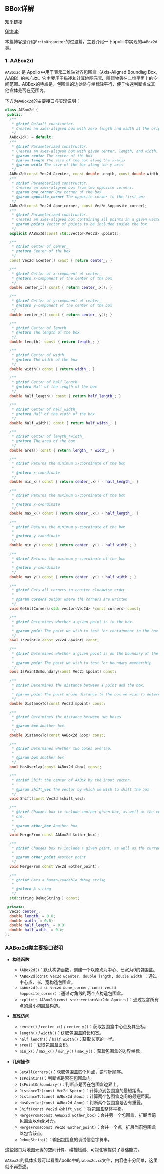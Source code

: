 <!--
 * @Author: LOTEAT
 * @Date: 2025-07-07 10:35:57
-->
## BBox详解

[知乎链接](https://zhuanlan.zhihu.com/p/1925506308330723138)

[Github](https://github.com/LOTEAT/Apollo-Notes/blob/master/map/BBox/bbox.md)

本篇博客是介绍`ProtoOrganizer`的过渡篇，主要介绍一下apollo中实现的`AABox2d`类。

### 1. AABox2d

`AABox2d` 是 Apollo 中用于表示二维轴对齐包围盒（Axis-Aligned Bounding Box, AABB）的核心类。它主要用于描述和计算地图元素、障碍物等在二维平面上的空间范围。ABBox的特点是，包围盒的边始终与坐标轴平行，便于快速判断点或其他盒体是否在范围内。


下方为`AABox2d`的主要接口与实现说明：

```cpp
class AABox2d {
 public:
  /**
   * @brief Default constructor.
   * Creates an axes-aligned box with zero length and width at the origin.
   */
  AABox2d() = default;
  /**
   * @brief Parameterized constructor.
   * Creates an axes-aligned box with given center, length, and width.
   * @param center The center of the box
   * @param length The size of the box along the x-axis
   * @param width The size of the box along the y-axis
   */
  AABox2d(const Vec2d &center, const double length, const double width);
  /**
   * @brief Parameterized constructor.
   * Creates an axes-aligned box from two opposite corners.
   * @param one_corner One corner of the box
   * @param opposite_corner The opposite corner to the first one
   */
  AABox2d(const Vec2d &one_corner, const Vec2d &opposite_corner);
  /**
   * @brief Parameterized constructor.
   * Creates an axes-aligned box containing all points in a given vector.
   * @param points Vector of points to be included inside the box.
   */
  explicit AABox2d(const std::vector<Vec2d> &points);

  /**
   * @brief Getter of center_
   * @return Center of the box
   */
  const Vec2d &center() const { return center_; }

  /**
   * @brief Getter of x-component of center_
   * @return x-component of the center of the box
   */
  double center_x() const { return center_.x(); }

  /**
   * @brief Getter of y-component of center_
   * @return y-component of the center of the box
   */
  double center_y() const { return center_.y(); }

  /**
   * @brief Getter of length_
   * @return The length of the box
   */
  double length() const { return length_; }

  /**
   * @brief Getter of width_
   * @return The width of the box
   */
  double width() const { return width_; }

  /**
   * @brief Getter of half_length_
   * @return Half of the length of the box
   */
  double half_length() const { return half_length_; }

  /**
   * @brief Getter of half_width_
   * @return Half of the width of the box
   */
  double half_width() const { return half_width_; }

  /**
   * @brief Getter of length_*width_
   * @return The area of the box
   */
  double area() const { return length_ * width_; }

  /**
   * @brief Returns the minimum x-coordinate of the box
   *
   * @return x-coordinate
   */
  double min_x() const { return center_.x() - half_length_; }

  /**
   * @brief Returns the maximum x-coordinate of the box
   *
   * @return x-coordinate
   */
  double max_x() const { return center_.x() + half_length_; }

  /**
   * @brief Returns the minimum y-coordinate of the box
   *
   * @return y-coordinate
   */
  double min_y() const { return center_.y() - half_width_; }

  /**
   * @brief Returns the maximum y-coordinate of the box
   *
   * @return y-coordinate
   */
  double max_y() const { return center_.y() + half_width_; }

  /**
   * @brief Gets all corners in counter clockwise order.
   *
   * @param corners Output where the corners are written
   */
  void GetAllCorners(std::vector<Vec2d> *const corners) const;

  /**
   * @brief Determines whether a given point is in the box.
   *
   * @param point The point we wish to test for containment in the box
   */
  bool IsPointIn(const Vec2d &point) const;

  /**
   * @brief Determines whether a given point is on the boundary of the box.
   *
   * @param point The point we wish to test for boundary membership
   */
  bool IsPointOnBoundary(const Vec2d &point) const;

  /**
   * @brief Determines the distance between a point and the box.
   *
   * @param point The point whose distance to the box we wish to determine.
   */
  double DistanceTo(const Vec2d &point) const;

  /**
   * @brief Determines the distance between two boxes.
   *
   * @param box Another box.
   */
  double DistanceTo(const AABox2d &box) const;

  /**
   * @brief Determines whether two boxes overlap.
   *
   * @param box Another box
   */
  bool HasOverlap(const AABox2d &box) const;

  /**
   * @brief Shift the center of AABox by the input vector.
   *
   * @param shift_vec The vector by which we wish to shift the box
   */
  void Shift(const Vec2d &shift_vec);

  /**
   * @brief Changes box to include another given box, as well as the current
   * one.
   *
   * @param other_box Another box
   */
  void MergeFrom(const AABox2d &other_box);

  /**
   * @brief Changes box to include a given point, as well as the current box.
   *
   * @param other_point Another point
   */
  void MergeFrom(const Vec2d &other_point);

  /**
   * @brief Gets a human-readable debug string
   *
   * @return A string
   */
  std::string DebugString() const;

 private:
  Vec2d center_;
  double length_ = 0.0;
  double width_ = 0.0;
  double half_length_ = 0.0;
  double half_width_ = 0.0;
};
```

### AABox2d类主要接口说明

- **构造函数**
  - `AABox2d()`：默认构造函数，创建一个以原点为中心、长宽为0的包围盒。
  - `AABox2d(const Vec2d &center, double length, double width)`：通过中心点、长、宽构造包围盒。
  - `AABox2d(const Vec2d &one_corner, const Vec2d &opposite_corner)`：通过对角线的两个点构造包围盒。
  - `explicit AABox2d(const std::vector<Vec2d> &points)`：通过包含所有点的最小包围盒构造。

- **属性访问**
  - `center()` / `center_x()` / `center_y()`：获取包围盒中心点及其坐标。
  - `length()` / `width()`：获取包围盒的长和宽。
  - `half_length()` / `half_width()`：获取长宽的一半。
  - `area()`：获取包围盒面积。
  - `min_x()` / `max_x()` / `min_y()` / `max_y()`：获取包围盒的边界坐标。

- **几何操作**
  - `GetAllCorners()`：获取包围盒四个角点，逆时针顺序。
  - `IsPointIn()`：判断点是否在包围盒内。
  - `IsPointOnBoundary()`：判断点是否在包围盒边界上。
  - `DistanceTo(const Vec2d &point)`：计算点到包围盒的最短距离。
  - `DistanceTo(const AABox2d &box)`：计算两个包围盒之间的最短距离。
  - `HasOverlap(const AABox2d &box)`：判断两个包围盒是否有重叠。
  - `Shift(const Vec2d &shift_vec)`：将包围盒整体平移。
  - `MergeFrom(const AABox2d &other_box)`：合并另一个包围盒，扩展当前包围盒以包含对方。
  - `MergeFrom(const Vec2d &other_point)`：合并一个点，扩展当前包围盒以包含该点。
  - `DebugString()`：输出包围盒的调试信息字符串。

这些接口为地图元素的空间计算、碰撞检测、可视化等提供了基础能力。

`AABox2d`的具体实现可以看看Apollo中的`aabox2d.cc`文件，内容也十分简单，这里就不再赘述。
